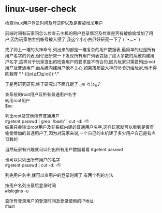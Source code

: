 # linux-user-check
检查linux用户登录时间及登录IP以及是否被增加用户  
  
前端时间有玩家问怎么检查云主机的用户登录情况及检查是否有被偷偷增加了用户,因为玩家怕主机帐号被入侵了,我这个小小白只好研究一下了 ( ´•︵•` )   
  
找了网上一堆的大神命令,列出来的都是一堆复杂的用户数据表,最简单的也是所有用户名字的列表,但仔细研究一下发现所有用户列表包括了绝大多数的系统内建用户名字,这样对于玩家提出的检查用户的要求是不符合的,因为玩家只需要列出root用户及普通用户,而系统内建用户他不关心,如果按那些大神的命令扔给玩家,他不得砍我呀 °.°·(((p(≧□≦)q)))·°.°   
  
于是再研究研究,终于研究出下面几键了 ₍₍٩( ᐛ )۶₎₎♪   
  
查系统的root用户及所有普通用户名字   
转用root用户  
$su  
  
列出root及其他所有普通用户   
#getent passwd | grep '/bash' | cut -d: -f1    
结果只会输出root用户及非系统内建的普通用户名字,这样玩家就可以看到是否有偷偷增加的普通用户了,因为对玩家来说,一个自己的主机建了多少用户自己是有点13数的    
   
当然玩家有兴趣就可以列出所有用户数据看看
#getent passwd   
   
也可以只列出所有用户的名字   
#getent passwd | cut -d: -f1     
   
列完用户名字,就可以查用户的登录时间了,有两个列的方法   
   
按用户名列出最后登录时间   
#lslogins -u   
    
查所有登录用户的登录时间及登录使用的IP地址    
#last     
  

